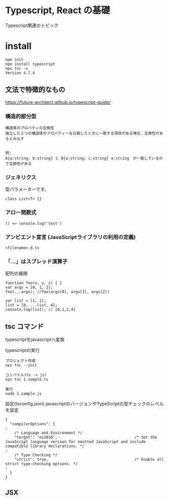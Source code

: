 # Typescript, React の基礎

Typescript関連のトピック

# install
```
npm init
npm install typescript
npx tsc -v 
Version 4.7.4
```

## 文法で特徴的なもの
https://future-architect.github.io/typescript-guide/

### 構造的部分型
```
構造体のプロパティの互換性
独立した２つの構造体のプロパティーを比較したときに一致する項目がある場合、互換性があるとみなす


例:
A{a:string; b:string} と B{a:string; c:string} a:string　が一致しているので互換性がある
```

### ジェネリクス
型パラメーターです。
```
class List<T> {}
```

### アロー関数式
```
() => console.log('test')
```

### アンビエント宣言 (JavaScriptライブラリの利用の定義)
```
<filename>.d.ts
```

### 「...」はスプレッド演算子
配列の展開
```
function foo(x, y, z) { }
var args = [0, 1, 2];
foo(...args); //foo(args[0], args[1], args[2])
```
```
var list = [1, 2];
list = [0, ...list, 4];
console.log(list); // [0,1,2,4]
```
## tsc コマンド
typescriptをjavascriptへ変換

typescriptの実行
```
プロジェクト作成
npx tsc --init

コンパイル(ts -> js)
npx tsc 1.sample.ts

実行
node 1.sample.js
```

設定(tsconfig.json) javascriptのバージョンやTypeScriptの型チェックのレベルを設定
```
{
  "compilerOptions": {
:
    /* Language and Environment */
    "target": "es2016",                                  /* Set the JavaScript language version for emitted JavaScript and include compatible library declarations. */
:
    /* Type Checking */
    "strict": true,                                      /* Enable all strict type-checking options. */
:
  }
}

```

## JSX 
